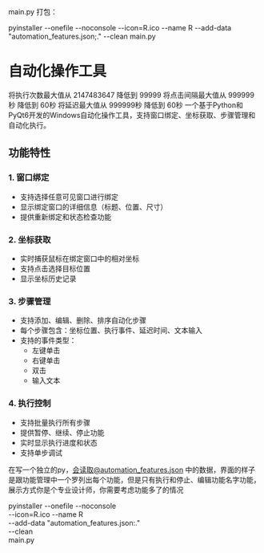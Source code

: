 main.py 打包：

pyinstaller --onefile --noconsole --icon=R.ico --name R --add-data "automation_features.json;." --clean main.py

# 自动化操作工具
将执行次数最大值从 2147483647 降低到 99999
将点击间隔最大值从 999999秒 降低到 60秒
将延迟最大值从 999999秒 降低到 60秒
一个基于Python和PyQt6开发的Windows自动化操作工具，支持窗口绑定、坐标获取、步骤管理和自动化执行。

## 功能特性

### 1. 窗口绑定
- 支持选择任意可见窗口进行绑定
- 显示绑定窗口的详细信息（标题、位置、尺寸）
- 提供重新绑定和状态检查功能

### 2. 坐标获取
- 实时捕获鼠标在绑定窗口中的相对坐标
- 支持点击选择目标位置
- 显示坐标历史记录

### 3. 步骤管理
- 支持添加、编辑、删除、排序自动化步骤
- 每个步骤包含：坐标位置、执行事件、延迟时间、文本输入
- 支持的事件类型：
  - 左键单击
  - 右键单击
  - 双击
  - 输入文本

### 4. 执行控制
- 支持批量执行所有步骤
- 提供暂停、继续、停止功能
- 实时显示执行进度和状态
- 支持单步调试

在写一个独立的py，会读取@automation_features.json 中的数据，界面的样子是跟功能管理中一个罗列出每个功能，但是只有执行和停止、编辑功能名字功能，展示方式你是个专业设计师，你需要考虑功能多了的情况

pyinstaller --onefile --noconsole \
  --icon=R.ico --name R \
  --add-data "automation_features.json:." \
  --clean \
  main.py      